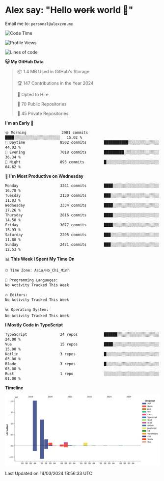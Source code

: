 # Alex say: "Hello ~~work~~ world 🐾"
Email me to: `personal@alexzvn.me`

<!--START_SECTION:waka-->
![Code Time](http://img.shields.io/badge/Code%20Time-1%2C066%20hrs%2055%20mins-blue)

![Profile Views](http://img.shields.io/badge/Profile%20Views-0-blue)

![Lines of code](https://img.shields.io/badge/From%20Hello%20World%20I%27ve%20Written-40.3%20million%20lines%20of%20code-blue)

**🐱 My GitHub Data** 

> 📦 1.4 MB Used in GitHub's Storage 
 > 
> 🏆 147 Contributions in the Year 2024
 > 
> 💼 Opted to Hire
 > 
> 📜 70 Public Repositories 
 > 
> 🔑 45 Private Repositories 
 > 
**I'm an Early 🐤** 

```text
🌞 Morning                2901 commits        ████░░░░░░░░░░░░░░░░░░░░░   15.02 % 
🌆 Daytime                8502 commits        ███████████░░░░░░░░░░░░░░   44.02 % 
🌃 Evening                7018 commits        █████████░░░░░░░░░░░░░░░░   36.34 % 
🌙 Night                  893 commits         █░░░░░░░░░░░░░░░░░░░░░░░░   04.62 % 
```
📅 **I'm Most Productive on Wednesday** 

```text
Monday                   3241 commits        ████░░░░░░░░░░░░░░░░░░░░░   16.78 % 
Tuesday                  2130 commits        ███░░░░░░░░░░░░░░░░░░░░░░   11.03 % 
Wednesday                3334 commits        ████░░░░░░░░░░░░░░░░░░░░░   17.26 % 
Thursday                 2816 commits        ████░░░░░░░░░░░░░░░░░░░░░   14.58 % 
Friday                   3077 commits        ████░░░░░░░░░░░░░░░░░░░░░   15.93 % 
Saturday                 2295 commits        ███░░░░░░░░░░░░░░░░░░░░░░   11.88 % 
Sunday                   2421 commits        ███░░░░░░░░░░░░░░░░░░░░░░   12.53 % 
```


📊 **This Week I Spent My Time On** 

```text
🕑︎ Time Zone: Asia/Ho_Chi_Minh

💬 Programming Languages: 
No Activity Tracked This Week

🔥 Editors: 
No Activity Tracked This Week

💻 Operating System: 
No Activity Tracked This Week
```

**I Mostly Code in TypeScript** 

```text
TypeScript               24 repos            ██████░░░░░░░░░░░░░░░░░░░   24.00 % 
Vue                      15 repos            ████░░░░░░░░░░░░░░░░░░░░░   15.00 % 
Kotlin                   3 repos             █░░░░░░░░░░░░░░░░░░░░░░░░   03.00 % 
Blade                    3 repos             █░░░░░░░░░░░░░░░░░░░░░░░░   03.00 % 
Rust                     1 repo              ░░░░░░░░░░░░░░░░░░░░░░░░░   01.00 % 
```



**Timeline**

![Lines of Code chart](https://raw.githubusercontent.com/alexzvn/alexzvn/main/assets/bar_graph.png)


 Last Updated on 14/03/2024 18:56:33 UTC
<!--END_SECTION:waka-->
